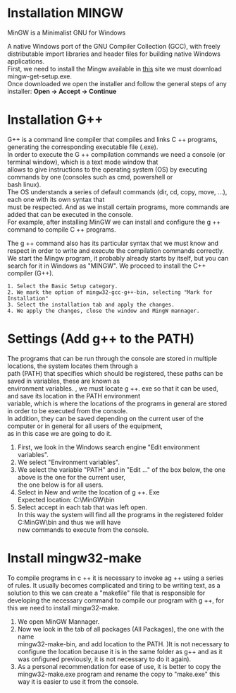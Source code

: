 # Installation MINGW  

MinGW is a Minimalist GNU for Windows

A native Windows port of the GNU Compiler Collection (GCC), with freely distributable import libraries and header files for building native Windows applications.   
First, we need to install the Mingw available in [this](https://osdn.net/projects/mingw/releases/) site we must download mingw-get-setup.exe.   
Once downloaded we open the installer and follow the general steps of any installer: **Open -> Accept -> Continue**  

# Installation G++ 

G++ is a command line compiler that compiles and links C ++ programs, generating the corresponding executable file (.exe).  
In order to execute the G ++ compilation commands we need a console (or terminal window), which is a text mode window that  
allows to give instructions to the operating system (OS) by executing commands by one (consoles such as cmd, powershell or  
bash linux).  
The OS understands a series of default commands (dir, cd, copy, move, ...), each one with its own syntax that  
must be respected. And as we install certain programs, more commands are added that can be executed in the console.  
For example, after installing MinGW we can install and configure the g ++ command to compile C ++ programs.   

The g ++ command also has its particular syntax that we must know and respect in order to write and execute the compilation 
commands correctly.  
We start the Mingw program, it probably already starts by itself, but you can search for it in Windows as "MINGW". We proceed to install the C++ compiler (G++).  

	1. Select the Basic Setup category.  
	2. We mark the option of mingw32-gcc-g++-bin, selecting "Mark for Installation"  
	3. Select the installation tab and apply the changes.  
	4. We apply the changes, close the window and MingW mannager.  

# Settings (Add g++ to the PATH)

The programs that can be run through the console are stored in multiple locations, the system locates them through a   
path (PATH) that specifies which should be registered, these paths can be saved in variables, these are known as   
environment variables. , we must locate g ++. exe so that it can be used, and save its location in the PATH environment   
variable, which is where the locations of the programs in general are stored in order to be executed from the console.   
In addition, they can be saved depending on the current user of the computer or in general for all users of the equipment,  
as in this case we are going to do it.  

1. First, we look in the Windows search engine "Edit environment variables".  
2.	We select "Environment variables".  
3. 	We select the variable "PATH" and in "Edit ..." of the box below, the one above is the one for the current user,   
		the one below is for all users.  
4. 	Select in New and write the location of g ++. Exe  
			Expected location: C:\MinGW\bin    
5. 	Select accept in each tab that was left open.  
			In this way the system will find all the programs in the registered folder C:MinGW\bin and thus we will have   
			new commands to execute from the console.  

# Install mingw32-make

To compile programs in c ++ it is necessary to invoke ag ++ using a series of rules. It usually becomes complicated and tiring to be writing text, as a solution to this we can create a "makefile" file that is responsible for developing the necessary command to compile our program with g ++, for this we need to install mingw32-make.  

1.	We open MinGW Mannager.  
2.	Now we look in the tab of all packages (All Packages), the one with the name   
	mingw32-make-bin, and add location to the PATH. )It is not necessary to configure the location because it is in the same folder as g++ and as it was onfigured previously, it is not necessary to do it again).  
3. 	As a personal recommendation for ease of use, it is better to copy the 
	mingw32-make.exe program and rename the copy to "make.exe" this way it is easier to use it from the console.
